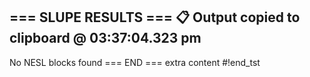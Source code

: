 === SLUPE RESULTS ===
📋 Output copied to clipboard @ 03:37:04.323 pm
---------------------
No NESL blocks found
=== END ===
extra content
#!end_tst